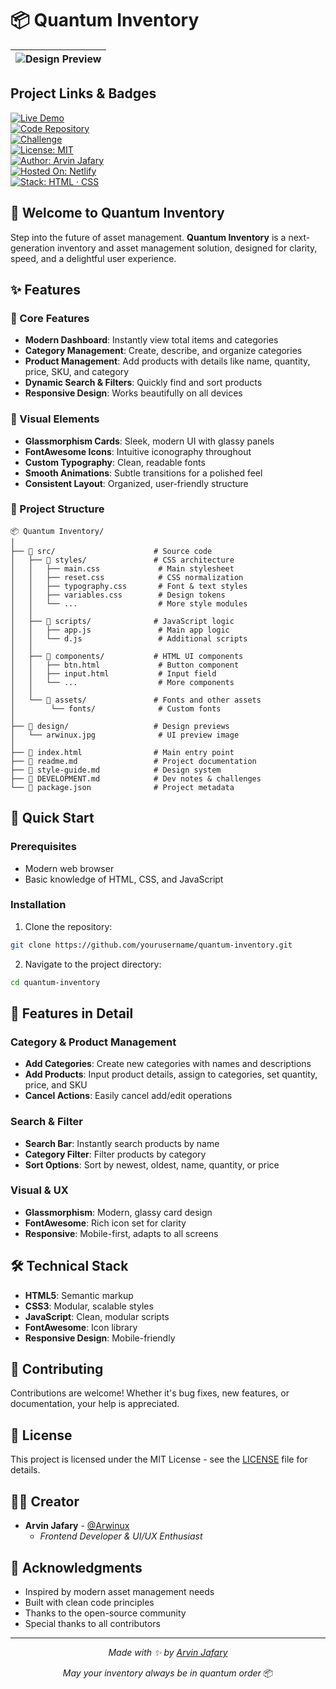 # 📦 Quantum Inventory

| ![Design Preview](./design/preview.gif) |
| :-------------------------------------: |

## Project Links & Badges

<div style="text-align:left;">

[![Live Demo](https://img.shields.io/badge/Live-Demo-cc3333?style=for-the-badge)](https://03-intermediate-quantum-inventory.netlify.app/)  
[![Code Repository](https://img.shields.io/badge/Code-Repository-d46b2a?style=for-the-badge)](https://github.com/arwinux/frontend-journey/tree/main/03-intermediate/quantum-inventory)  
[![Challenge](https://img.shields.io/badge/Challenge-Fronthooks-c7b000?style=for-the-badge&logoColor=white)](https://fronthooks.ir)  
[![License: MIT](https://img.shields.io/badge/License-MIT-11bb33?style=for-the-badge)](https://opensource.org/licenses/MIT)  
[![Author: Arvin Jafary](https://img.shields.io/badge/Author-Arvin%20Jafary-3366cc?style=for-the-badge)](https://github.com/arwinux)  
[![Hosted On: Netlify](https://img.shields.io/badge/Hosted-Netlify-9933cc?style=for-the-badge)](https://www.netlify.com)  
[![Stack: HTML · CSS](https://img.shields.io/badge/Stack-HTML%20·%20CSS%20·%20JS-cccccc?style=for-the-badge)](#)

</div>

## 🎯 Welcome to Quantum Inventory

Step into the future of asset management. **Quantum Inventory** is a next-generation inventory and asset management solution, designed for clarity, speed, and a delightful user experience.

## ✨ Features

### 🌟 Core Features

- **Modern Dashboard**: Instantly view total items and categories
- **Category Management**: Create, describe, and organize categories
- **Product Management**: Add products with details like name, quantity, price, SKU, and category
- **Dynamic Search & Filters**: Quickly find and sort products
- **Responsive Design**: Works beautifully on all devices

### 🎨 Visual Elements

- **Glassmorphism Cards**: Sleek, modern UI with glassy panels
- **FontAwesome Icons**: Intuitive iconography throughout
- **Custom Typography**: Clean, readable fonts
- **Smooth Animations**: Subtle transitions for a polished feel
- **Consistent Layout**: Organized, user-friendly structure

### 🧩 Project Structure

```
📦 Quantum Inventory/
│
├── 📁 src/                      # Source code
│   ├── 📁 styles/               # CSS architecture
│   │   ├── main.css             # Main stylesheet
│   │   ├── reset.css            # CSS normalization
│   │   ├── typography.css       # Font & text styles
│   │   ├── variables.css        # Design tokens
│   │   └── ...                  # More style modules
│   │
│   ├── 📁 scripts/              # JavaScript logic
│   │   ├── app.js               # Main app logic
│   │   └── d.js                 # Additional scripts
│   │
│   ├── 📁 components/           # HTML UI components
│   │   ├── btn.html             # Button component
│   │   ├── input.html           # Input field
│   │   └── ...                  # More components
│   │
│   └── 📁 assets/               # Fonts and other assets
│        └── fonts/              # Custom fonts
│
├── 📁 design/                   # Design previews
│   └── arwinux.jpg              # UI preview image
│
├── 📄 index.html                # Main entry point
├── 📄 readme.md                 # Project documentation
├── 📄 style-guide.md            # Design system
├── 📄 DEVELOPMENT.md            # Dev notes & challenges
└── 📄 package.json              # Project metadata
```

## 🚀 Quick Start

### Prerequisites

- Modern web browser
- Basic knowledge of HTML, CSS, and JavaScript

### Installation

1. Clone the repository:

```bash
git clone https://github.com/yourusername/quantum-inventory.git
```

2. Navigate to the project directory:

```bash
cd quantum-inventory
```

## 💫 Features in Detail

### Category & Product Management

- **Add Categories**: Create new categories with names and descriptions
- **Add Products**: Input product details, assign to categories, set quantity, price, and SKU
- **Cancel Actions**: Easily cancel add/edit operations

### Search & Filter

- **Search Bar**: Instantly search products by name
- **Category Filter**: Filter products by category
- **Sort Options**: Sort by newest, oldest, name, quantity, or price

### Visual & UX

- **Glassmorphism**: Modern, glassy card design
- **FontAwesome**: Rich icon set for clarity
- **Responsive**: Mobile-first, adapts to all screens

## 🛠️ Technical Stack

- **HTML5**: Semantic markup
- **CSS3**: Modular, scalable styles
- **JavaScript**: Clean, modular scripts
- **FontAwesome**: Icon library
- **Responsive Design**: Mobile-friendly

## 🤝 Contributing

Contributions are welcome! Whether it's bug fixes, new features, or documentation, your help is appreciated.

## 📝 License

This project is licensed under the MIT License - see the [LICENSE](LICENSE) file for details.

## 👨‍💻 Creator

- **Arvin Jafary** - [@Arwinux](https://github.com/arwinux)
  - _Frontend Developer & UI/UX Enthusiast_

## 🙏 Acknowledgments

- Inspired by modern asset management needs
- Built with clean code principles
- Thanks to the open-source community
- Special thanks to all contributors

---

<div align="center">

_Made with ✨ by [Arvin Jafary](https://github.com/arwinux)_

_May your inventory always be in quantum order_ 📦

</div>
